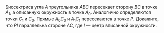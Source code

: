 Биссектриса угла  $A$ треугольника  $ABC$ пересекает сторону $BC$  в точке  $A_1$, а описанную окружность в точке  $A_0$. Аналогично определяются точки  $C_1$ и $C_0$. Прямые $A_0C_0$  и $A_1C_1$  пересекаются в точке  $P$. Докажите, что $PI$  параллельна стороне  $AC$, где  $I$ — центр вписанной окружности.